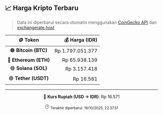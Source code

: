 

<!-- HARGA_KRIPTO -->
## 📈 Harga Kripto Terbaru

> Data ini diperbarui secara otomatis menggunakan [CoinGecko API](https://www.coingecko.com/) dan [exchangerate.host](https://exchangerate.host/)

<div align="center">

| 🪙 Token | 💰 Harga (IDR) |
|:------:|---------------:|
| 🟠 **Bitcoin (BTC)**   | Rp 1.797.051.377 |
| 🔵 **Ethereum (ETH)**  | Rp 65.938.139 |
| 🟣 **Solana (SOL)**    | Rp 3.157.418 |
| 🟢 **Tether (USDT)**   | Rp 16.581 |

---

💱 **Kurs Rupiah (USD → IDR)**: Rp 16.571

🕒 <sub>Terakhir diperbarui: 19/10/2025, 22.37.51</sub>

</div>
<!-- /HARGA_KRIPTO -->